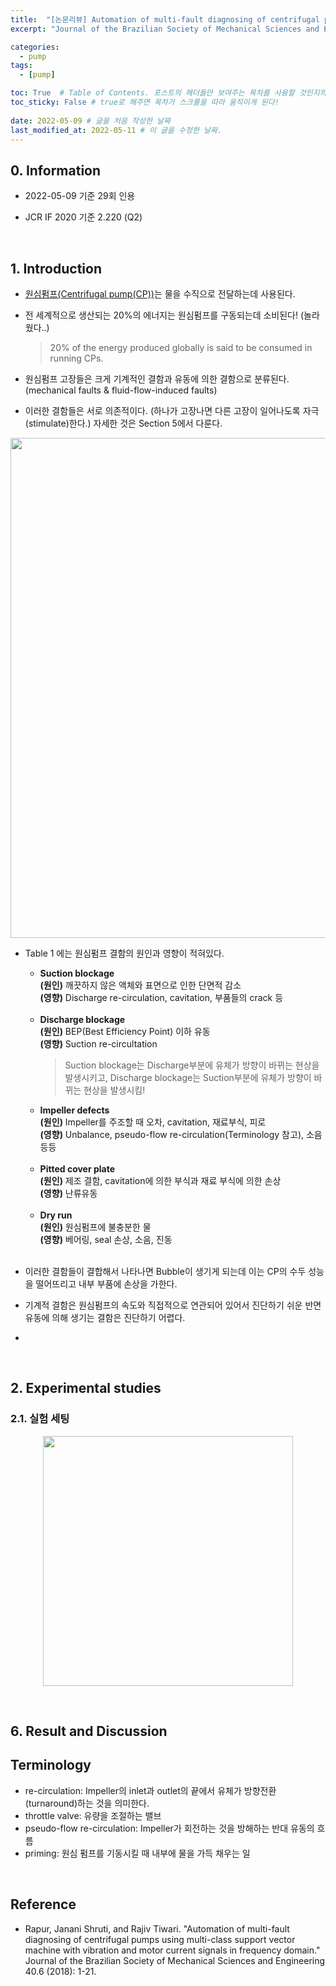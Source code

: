 ```yaml
---
title:  "[논문리뷰] Automation of multi-fault diagnosing of centrifugal pumps using multi-class support vector machine with vibration and motor current signals in frequency domain"
excerpt: "Journal of the Brazilian Society of Mechanical Sciences and Engineering(2018)"

categories:
  - pump
tags:
  - [pump]

toc: True  # Table of Contents. 포스트의 헤더들만 보여주는 목차를 사용할 것인지의 여부. ture 로 해주면 포스트의 목차가 보이게 된다.
toc_sticky: False # true로 해주면 목차가 스크롤을 따라 움직이게 된다!
 
date: 2022-05-09 # 글을 처음 작성한 날짜
last_modified_at: 2022-05-11 # 이 글을 수정한 날짜.
---
```


## 0. Information

- 2022-05-09 기준 29회 인용

- JCR IF 2020 기준 2.220 (Q2)
<br>

## 1. Introduction

  - <u>원심펌프(Centrifugal pump(CP))</u>는 물을 수직으로 전달하는데 사용된다.
  - 전 세계적으로 생산되는 20%의 에너지는 원심펌프를 구동되는데 소비된다! (놀라웠다..)

    > 20% of the energy produced globally is said to be consumed in running CPs.

  - 원심펌프 고장들은 크게 기계적인 결함과 유동에 의한 결함으로 분류된다. (mechanical faults & fluid-flow-induced faults)
  - 이러한 결함들은 서로 의존적이다. (하나가 고장나면 다른 고장이 일어나도록 자극(stimulate)한다.) 자세한 것은 Section 5에서 다룬다.

<p align="center">
  <img src="https://user-images.githubusercontent.com/104422044/167804361-f26a666f-a8c3-438c-9f01-e76570791116.png" width="800" height="auto">
</p>

  - Table 1 에는 원심펌프 결함의 원인과 영향이 적혀있다.
    - <b>Suction blockage</b><br>
      <b>(원인)</b> 깨끗하지 않은 액체와 표면으로 인한 단면적 감소<br>
      <b>(영향)</b> Discharge re-circulation, cavitation, 부품들의 crack 등<br><br>
    - <b>Discharge blockage</b><br>
      <b>(원인)</b> BEP(Best Efficiency Point) 이하 유동<br>
      <b>(영향)</b> Suction re-circultation<br>
      > Suction blockage는 Discharge부분에 유체가 방향이 바뀌는 현상을 발생시키고, Discharge blockage는 Suction부분에 유체가 방향이 바뀌는 현상을 발생시킴!<br>
    - <b>Impeller defects</b><br>
      <b>(원인)</b> Impeller를 주조할 때 오차, cavitation, 재료부식, 피로<br>
      <b>(영향)</b> Unbalance, pseudo-flow re-circulation(Terminology 참고), 소음 등등<br><br>
    - <b>Pitted cover plate</b><br>
      <b>(원인)</b> 제조 결함, cavitation에 의한 부식과 재료 부식에 의한 손상<br>
      <b>(영향)</b> 난류유동<br><br>
    - <b>Dry run</b><br>
      <b>(원인)</b> 원심펌프에 불충분한 물<br>
      <b>(영향)</b> 베어링, seal 손상, 소음, 진동<br><br>
  
  - 이러한 결함들이 결합해서 나타나면 Bubble이 생기게 되는데 이는 CP의 수두 성능을 떨어뜨리고 내부 부품에 손상을 가한다.<br>
  - 기계적 결함은 원심펌프의 속도와 직접적으로 연관되어 있어서 진단하기 쉬운 반면 유동에 의해 생기는 결함은 진단하기 어렵다.
  - 
  
<br>

## 2. Experimental studies

### 2.1. 실험 세팅

<p align="center">
  <img src="https://user-images.githubusercontent.com/104422044/167360720-15b52e3b-8e06-4382-961a-4d4e4ba899b6.png" width="400" height="auto">
</p>


<br>
 
## 6. Result and Discussion
  



## Terminology

 - re-circulation: Impeller의 inlet과 outlet의 끝에서 유체가 방향전환(turnaround)하는 것을 의미한다.
 - throttle valve: 유량을 조절하는 밸브
 - pseudo-flow re-circulation: Impeller가 회전하는 것을 방해하는 반대 유동의 흐름
 - priming: 원심 펌프를 기동시킬 때 내부에 물을 가득 채우는 일

<br>

## Reference
 - Rapur, Janani Shruti, and Rajiv Tiwari. "Automation of multi-fault diagnosing of centrifugal pumps using multi-class support vector machine with vibration and motor current signals in frequency domain." Journal of the Brazilian Society of Mechanical Sciences and Engineering 40.6 (2018): 1-21.
